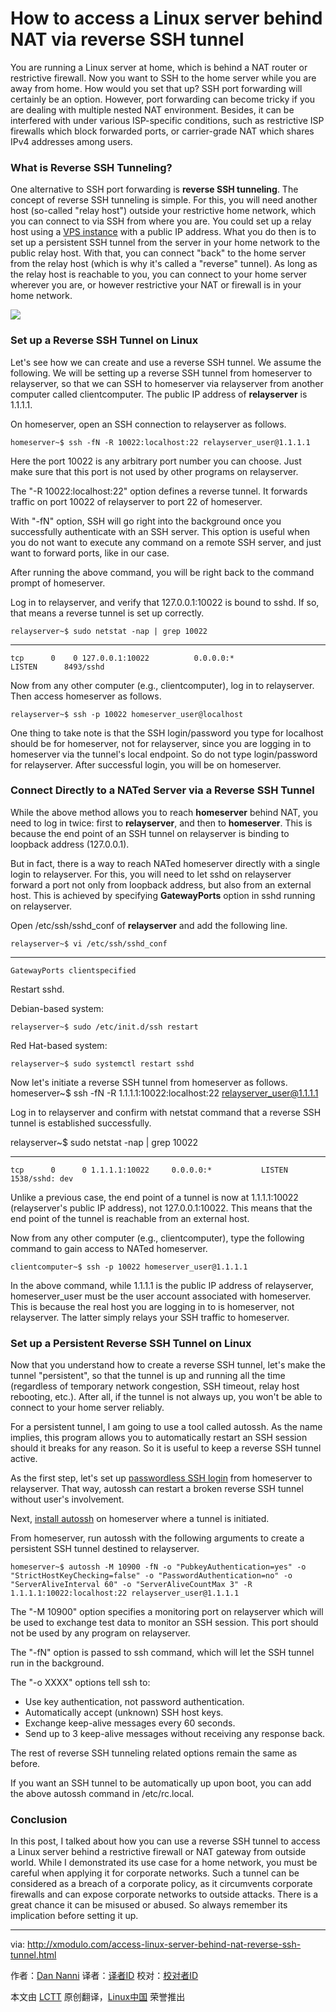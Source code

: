 How to access a Linux server behind NAT via reverse SSH tunnel
================================================================================
You are running a Linux server at home, which is behind a NAT router or restrictive firewall. Now you want to SSH to the home server while you are away from home. How would you set that up? SSH port forwarding will certainly be an option. However, port forwarding can become tricky if you are dealing with multiple nested NAT environment. Besides, it can be interfered with under various ISP-specific conditions, such as restrictive ISP firewalls which block forwarded ports, or carrier-grade NAT which shares IPv4 addresses among users.

### What is Reverse SSH Tunneling? ###

One alternative to SSH port forwarding is **reverse SSH tunneling**. The concept of reverse SSH tunneling is simple. For this, you will need another host (so-called "relay host") outside your restrictive home network, which you can connect to via SSH from where you are. You could set up a relay host using a [VPS instance][1] with a public IP address. What you do then is to set up a persistent SSH tunnel from the server in your home network to the public relay host. With that, you can connect "back" to the home server from the relay host (which is why it's called a "reverse" tunnel). As long as the relay host is reachable to you, you can connect to your home server wherever you are, or however restrictive your NAT or firewall is in your home network.

![](https://farm8.staticflickr.com/7742/17162647378_c7d9f10de8_b.jpg)

### Set up a Reverse SSH Tunnel on Linux ###

Let's see how we can create and use a reverse SSH tunnel. We assume the following. We will be setting up a reverse SSH tunnel from homeserver to relayserver, so that we can SSH to homeserver via relayserver from another computer called clientcomputer. The public IP address of **relayserver** is 1.1.1.1.

On homeserver, open an SSH connection to relayserver as follows.

    homeserver~$ ssh -fN -R 10022:localhost:22 relayserver_user@1.1.1.1

Here the port 10022 is any arbitrary port number you can choose. Just make sure that this port is not used by other programs on relayserver.

The "-R 10022:localhost:22" option defines a reverse tunnel. It forwards traffic on port 10022 of relayserver to port 22 of homeserver.

With "-fN" option, SSH will go right into the background once you successfully authenticate with an SSH server. This option is useful when you do not want to execute any command on a remote SSH server, and just want to forward ports, like in our case.

After running the above command, you will be right back to the command prompt of homeserver.

Log in to relayserver, and verify that 127.0.0.1:10022 is bound to sshd. If so, that means a reverse tunnel is set up correctly.

    relayserver~$ sudo netstat -nap | grep 10022

----------

    tcp      0    0 127.0.0.1:10022          0.0.0.0:*               LISTEN      8493/sshd           

Now from any other computer (e.g., clientcomputer), log in to relayserver. Then access homeserver as follows.

    relayserver~$ ssh -p 10022 homeserver_user@localhost

One thing to take note is that the SSH login/password you type for localhost should be for homeserver, not for relayserver, since you are logging in to homeserver via the tunnel's local endpoint. So do not type login/password for relayserver. After successful login, you will be on homeserver.

### Connect Directly to a NATed Server via a Reverse SSH Tunnel ###

While the above method allows you to reach **homeserver** behind NAT, you need to log in twice: first to **relayserver**, and then to **homeserver**. This is because the end point of an SSH tunnel on relayserver is binding to loopback address (127.0.0.1).

But in fact, there is a way to reach NATed homeserver directly with a single login to relayserver. For this, you will need to let sshd on relayserver forward a port not only from loopback address, but also from an external host. This is achieved by specifying **GatewayPorts** option in sshd running on relayserver.

Open /etc/ssh/sshd_conf of **relayserver** and add the following line.

    relayserver~$ vi /etc/ssh/sshd_conf

----------

    GatewayPorts clientspecified

Restart sshd.

Debian-based system:

    relayserver~$ sudo /etc/init.d/ssh restart

Red Hat-based system:

    relayserver~$ sudo systemctl restart sshd

Now let's initiate a reverse SSH tunnel from homeserver as follows.
homeserver~$ ssh -fN -R 1.1.1.1:10022:localhost:22 relayserver_user@1.1.1.1

Log in to relayserver and confirm with netstat command that a reverse SSH tunnel is established successfully.

   relayserver~$ sudo netstat -nap | grep 10022

----------

    tcp      0      0 1.1.1.1:10022     0.0.0.0:*           LISTEN      1538/sshd: dev  

Unlike a previous case, the end point of a tunnel is now at 1.1.1.1:10022 (relayserver's public IP address), not 127.0.0.1:10022. This means that the end point of the tunnel is reachable from an external host.

Now from any other computer (e.g., clientcomputer), type the following command to gain access to NATed homeserver.

    clientcomputer~$ ssh -p 10022 homeserver_user@1.1.1.1

In the above command, while 1.1.1.1 is the public IP address of relayserver, homeserver_user must be the user account associated with homeserver. This is because the real host you are logging in to is homeserver, not relayserver. The latter simply relays your SSH traffic to homeserver.

### Set up a Persistent Reverse SSH Tunnel on Linux ###

Now that you understand how to create a reverse SSH tunnel, let's make the tunnel "persistent", so that the tunnel is up and running all the time (regardless of temporary network congestion, SSH timeout, relay host rebooting, etc.). After all, if the tunnel is not always up, you won't be able to connect to your home server reliably.

For a persistent tunnel, I am going to use a tool called autossh. As the name implies, this program allows you to automatically restart an SSH session should it breaks for any reason. So it is useful to keep a reverse SSH tunnel active.

As the first step, let's set up [passwordless SSH login][2] from homeserver to relayserver. That way, autossh can restart a broken reverse SSH tunnel without user's involvement.

Next, [install autossh][3] on homeserver where a tunnel is initiated.

From homeserver, run autossh with the following arguments to create a persistent SSH tunnel destined to relayserver.

    homeserver~$ autossh -M 10900 -fN -o "PubkeyAuthentication=yes" -o "StrictHostKeyChecking=false" -o "PasswordAuthentication=no" -o "ServerAliveInterval 60" -o "ServerAliveCountMax 3" -R 1.1.1.1:10022:localhost:22 relayserver_user@1.1.1.1

The "-M 10900" option specifies a monitoring port on relayserver which will be used to exchange test data to monitor an SSH session. This port should not be used by any program on relayserver.

The "-fN" option is passed to ssh command, which will let the SSH tunnel run in the background.

The "-o XXXX" options tell ssh to:

- Use key authentication, not password authentication.
- Automatically accept (unknown) SSH host keys.
- Exchange keep-alive messages every 60 seconds.
- Send up to 3 keep-alive messages without receiving any response back. 

The rest of reverse SSH tunneling related options remain the same as before.

If you want an SSH tunnel to be automatically up upon boot, you can add the above autossh command in /etc/rc.local.

### Conclusion ###

In this post, I talked about how you can use a reverse SSH tunnel to access a Linux server behind a restrictive firewall or NAT gateway from outside world. While I demonstrated its use case for a home network, you must be careful when applying it for corporate networks. Such a tunnel can be considered as a breach of a corporate policy, as it circumvents corporate firewalls and can expose corporate networks to outside attacks. There is a great chance it can be misused or abused. So always remember its implication before setting it up.

--------------------------------------------------------------------------------

via: http://xmodulo.com/access-linux-server-behind-nat-reverse-ssh-tunnel.html

作者：[Dan Nanni][a]
译者：[译者ID](https://github.com/译者ID)
校对：[校对者ID](https://github.com/校对者ID)

本文由 [LCTT](https://github.com/LCTT/TranslateProject) 原创翻译，[Linux中国](http://linux.cn/) 荣誉推出

[a]:http://xmodulo.com/author/nanni
[1]:http://xmodulo.com/go/digitalocean
[2]:http://xmodulo.com/how-to-enable-ssh-login-without.html
[3]:http://ask.xmodulo.com/install-autossh-linux.html
